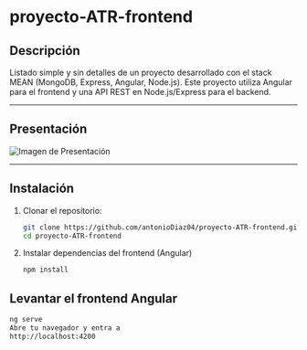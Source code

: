 # proyecto-ATR-frontend

## Descripción
Listado simple y sin detalles de un proyecto desarrollado con el stack MEAN (MongoDB, Express, Angular, Node.js). Este proyecto utiliza Angular para el frontend y una API REST en Node.js/Express para el backend.

---

## Presentación


![Imagen de Presentación](https://res.cloudinary.com/dvvhnrvav/image/upload/v1749478374/nhptpqrmywep4jjpmxkz.png)

---

## Instalación

1. Clonar el repositorio:
   ```bash
   git clone https://github.com/antonioDiaz04/proyecto-ATR-frontend.git
   cd proyecto-ATR-frontend
2. Instalar dependencias del frontend (Angular)
   ```bash
   npm install

## Levantar el frontend Angular
   ```bash
   ng serve
   Abre tu navegador y entra a
   http://localhost:4200
